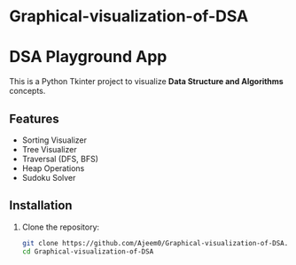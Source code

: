 # Graphical-visualization-of-DSA

#  DSA Playground App

This is a Python Tkinter project to visualize **Data Structure and Algorithms** concepts.

##  Features
- Sorting Visualizer
- Tree Visualizer
- Traversal (DFS, BFS)
- Heap Operations
- Sudoku Solver

##  Installation
1. Clone the repository:
   ```bash
   git clone https://github.com/Ajeem0/Graphical-visualization-of-DSA.git
   cd Graphical-visualization-of-DSA
